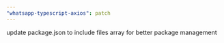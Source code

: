 ```yaml
---
"whatsapp-typescript-axios": patch
---
```


update package.json to include files array for better package management
